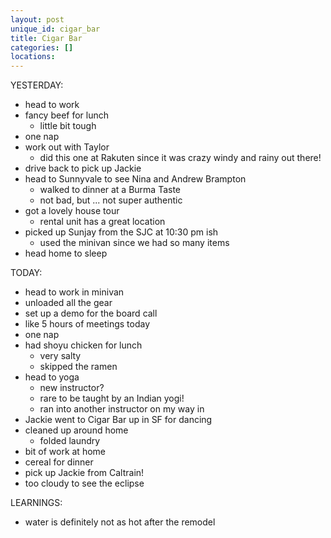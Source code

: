 ```yaml
---
layout: post
unique_id: cigar_bar
title: Cigar Bar
categories: []
locations: 
---
```


YESTERDAY:
* head to work
* fancy beef for lunch
  * little bit tough
* one nap
* work out with Taylor
  * did this one at Rakuten since it was crazy windy and rainy out there!
* drive back to pick up Jackie
* head to Sunnyvale to see Nina and Andrew Brampton
  * walked to dinner at a Burma Taste
  * not bad, but ... not super authentic
* got a lovely house tour
  * rental unit has a great location
* picked up Sunjay from the SJC at 10:30 pm ish
  * used the minivan since we had so many items
* head home to sleep

TODAY:
* head to work in minivan
* unloaded all the gear
* set up a demo for the board call
* like 5 hours of meetings today
* one nap
* had shoyu chicken for lunch
  * very salty
  * skipped the ramen
* head to yoga
  * new instructor?
  * rare to be taught by an Indian yogi!
  * ran into another instructor on my way in
* Jackie went to Cigar Bar up in SF for dancing
* cleaned up around home
  * folded laundry
* bit of work at home
* cereal for dinner
* pick up Jackie from Caltrain!
* too cloudy to see the eclipse

LEARNINGS:
* water is definitely not as hot after the remodel
